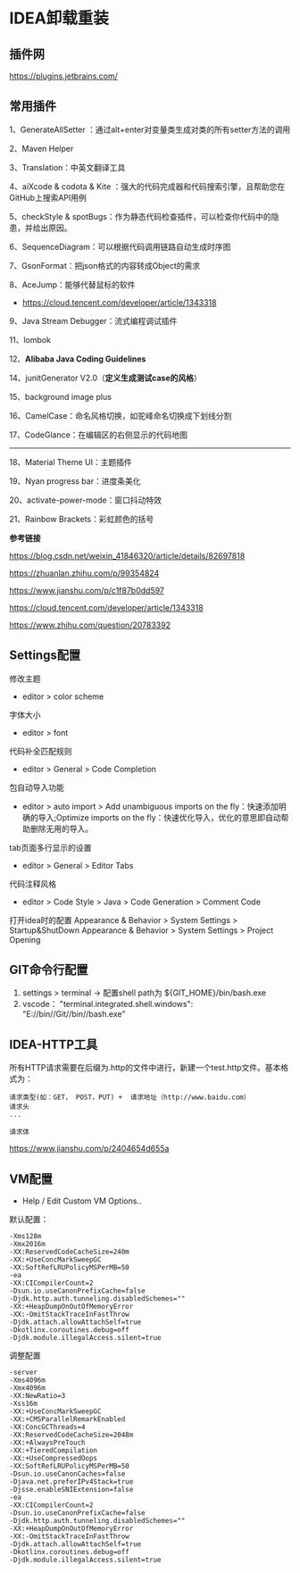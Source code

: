 # IDEA卸载重装



## 插件网

https://plugins.jetbrains.com/



## **常用插件**



1、GenerateAllSetter ：通过alt+enter对变量类生成对类的所有setter方法的调用

2、Maven Helper

3、Translation：中英文翻译工具

4、aiXcode & codota & Kite ：强大的代码完成器和代码搜索引擎，且帮助您在GitHub上搜索API用例

5、checkStyle & spotBugs：作为静态代码检查插件，可以检查你代码中的隐患，并给出原因。

6、SequenceDiagram：可以根据代码调用链路自动生成时序图

7、GsonFormat：把json格式的内容转成Object的需求

8、AceJump：能够代替鼠标的软件

- https://cloud.tencent.com/developer/article/1343318

9、Java Stream Debugger：流式编程调试插件 

11、lombok

12、**Alibaba Java Coding Guidelines** 

14、junitGenerator V2.0（**定义生成测试case的风格**）

15、background image plus

16、CamelCase：命名风格切换，如驼峰命名切换成下划线分割

17、CodeGlance：在编辑区的右侧显示的代码地图

---

18、Material Theme UI：主题插件

19、Nyan progress bar：进度条美化

20、activate-power-mode：窗口抖动特效

21、Rainbow Brackets：彩虹颜色的括号



**参考链接**

https://blog.csdn.net/weixin_41846320/article/details/82697818

https://zhuanlan.zhihu.com/p/99354824

https://www.jianshu.com/p/c1f87b0dd597

https://cloud.tencent.com/developer/article/1343318

https://www.zhihu.com/question/20783392



## Settings配置

修改主题
- editor > color scheme 

字体大小
- editor > font

代码补全匹配规则
- editor > General > Code Completion 

包自动导入功能
- editor > auto import > Add unambiguous imports on the fly：快速添加明确的导入;Optimize imports on the fly：快速优化导入，优化的意思即自动帮助删除无用的导入。

tab页面多行显示的设置
- editor > General > Editor Tabs 

代码注释风格
- editor > Code Style > Java > Code Generation > Comment Code

打开idea时的配置
Appearance & Behavior > System Settings > Startup&ShutDown 
Appearance & Behavior > System Settings > Project Opening



## GIT命令行配置

1. settings > terminal -> 配置shell path为 ${GIT_HOME}/bin/bash.exe
2. vscode： "terminal.integrated.shell.windows": "E://bin//Git//bin//bash.exe"



## IDEA-HTTP工具

所有HTTP请求需要在后缀为.http的文件中进行，新建一个test.http文件。基本格式为：

```
请求类型(如：GET， POST，PUT) +  请求地址（http://www.baidu.com）
请求头
...

请求体
```

https://www.jianshu.com/p/2404654d655a



## VM配置

- Help / Edit Custom VM Options..

默认配置：

```
-Xms128m
-Xmx2016m
-XX:ReservedCodeCacheSize=240m
-XX:+UseConcMarkSweepGC
-XX:SoftRefLRUPolicyMSPerMB=50
-ea
-XX:CICompilerCount=2
-Dsun.io.useCanonPrefixCache=false
-Djdk.http.auth.tunneling.disabledSchemes=""
-XX:+HeapDumpOnOutOfMemoryError
-XX:-OmitStackTraceInFastThrow
-Djdk.attach.allowAttachSelf=true
-Dkotlinx.coroutines.debug=off
-Djdk.module.illegalAccess.silent=true
```

调整配置

```
-server
-Xms4096m
-Xmx4096m
-XX:NewRatio=3
-Xss16m
-XX:+UseConcMarkSweepGC
-XX:+CMSParallelRemarkEnabled
-XX:ConcGCThreads=4
-XX:ReservedCodeCacheSize=2048m
-XX:+AlwaysPreTouch
-XX:+TieredCompilation
-XX:+UseCompressedOops
-XX:SoftRefLRUPolicyMSPerMB=50
-Dsun.io.useCanonCaches=false
-Djava.net.preferIPv4Stack=true
-Djsse.enableSNIExtension=false
-ea
-XX:CICompilerCount=2
-Dsun.io.useCanonPrefixCache=false
-Djdk.http.auth.tunneling.disabledSchemes=""
-XX:+HeapDumpOnOutOfMemoryError
-XX:-OmitStackTraceInFastThrow
-Djdk.attach.allowAttachSelf=true
-Dkotlinx.coroutines.debug=off
-Djdk.module.illegalAccess.silent=true
```



